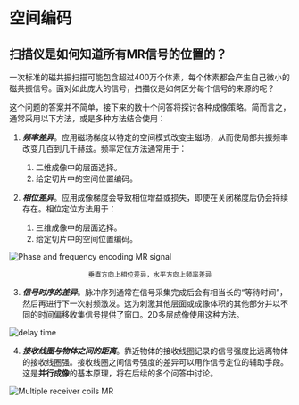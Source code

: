 # 空间编码

## 扫描仪是如何知道所有MR信号的位置的？

一次标准的磁共振扫描可能包含超过400万个体素，每个体素都会产生自己微小的磁共振信号。面对如此庞大的信号，扫描仪是如何区分每个信号的来源的呢？

这个问题的答案并不简单，接下来的数十个问答将探讨各种成像策略。简而言之，通常采用以下方法，或是多种方法结合使用：

1. ***频率差异***。应用磁场梯度以特定的空间模式改变主磁场，从而使局部共振频率改变几百到几千赫兹。频率定位方法通常用于：
   1. 二维成像中的层面选择。
   2. 给定切片中的空间位置编码。

2. ***相位差异***。应用成像梯度会导致相位增益或损失，即使在关闭梯度后仍会持续存在。相位定位方法用于：
   1. 三维成像中的层面选择。
   2. 给定切片中的空间位置编码。

![Phase and frequency encoding MR signal](https://mriquestions.com/uploads/3/4/5/7/34572113/6489414.gif?270)

<center><small>垂直方向上相位差异，水平方向上频率差异</small></center>

3. ***信号时序的差异***。脉冲序列通常在信号采集完成后会有相当长的“等待时间”，然后再进行下一次射频激发。这为刺激其他层面或成像体积的其他部分并以不同的时间偏移收集信号提供了窗口。2D多层成像使用这种方法。

![delay time](https://mriquestions.com/uploads/3/4/5/7/34572113/9911877_orig.gif)

4. ***接收线圈与物体之间的距离***。靠近物体的接收线圈记录的信号强度比远离物体的接收线圈强。接收线圈之间信号强度的差异可以用作信号定位的辅助手段。这是**并行成像**的基本原理，将在后续的多个问答中讨论。

![Multiple receiver coils MR](https://mriquestions.com/uploads/3/4/5/7/34572113/8638217.gif?252)